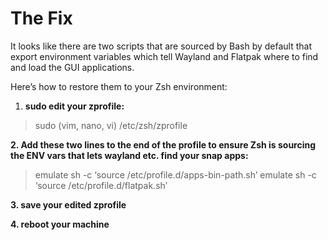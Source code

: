# The Fix

It looks like there are two scripts that are sourced by Bash by default that export environment variables which tell Wayland and Flatpak where to find and load the GUI applications.

Here’s how to restore them to your Zsh environment:

1.  **sudo edit your zprofile:**

> sudo (vim, nano, vi) /etc/zsh/zprofile

**2\. Add these two lines to the end of the profile to ensure Zsh is sourcing the ENV vars that lets wayland etc. find your snap apps:**

> emulate sh -c ‘source /etc/profile.d/apps-bin-path.sh’
> emulate sh -c ‘source /etc/profile.d/flatpak.sh’

**3\. save your edited zprofile**

**4\. reboot your machine**